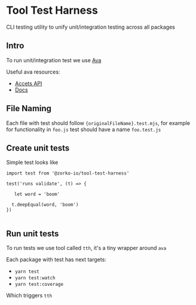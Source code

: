 # Tool Test Harness

CLI testing utility to unify unit/integration testing across all packages

## Intro

To run unit/integration test we use [Ava](https://github.com/avajs/ava)

Useful ava resources:

* [Accets API](https://github.com/avajs/ava/blob/master/docs/03-assertions.md)
* [Docs](https://github.com/avajs/ava/tree/master/docs)


## File Naming

Each file with test should follow `{originalFileName}.test.mjs`, for example
 for functionality in `foo.js` test should have a name `foo.test.js`

## Create unit tests

Simple test looks like

```
import test from '@zorko-io/tool-test-harness'

test('runs validate', (t) => {

   let word = 'boom'

  t.deepEqual(word, 'boom')
})


```

## Run unit tests

To run tests we use tool called `tth`, it's a tiny wrapper around `ava`

Each package  with test has next targets:

* `yarn test`
* `yarn test:watch`
* `yarn test:coverage`

Which triggers `tth`






